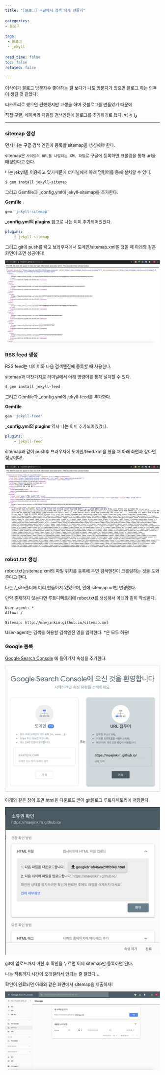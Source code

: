 ```yaml
---
title: "[블로그] 구글에서 검색 되게 만들기"

categories:
- 블로그

tags: 
 - 블로그
 - jekyll

read_time: false
toc: false
related: false

---
```


이삭이가 블로그 방문자수 좋아하는 걸 보다가 나도 방문자가 있으면  블로그 하는 의욕이 생길 것 같았다!

티스토리로 했으면 편했겠지만 고생을 하며 깃블로그를 만들었기 때문에

직접 구글, 네이버와 다음의 검색엔진에 블로그를 추가하기로 했다.  ٩( ᐛ )و 

------------

### sitemap 생성

먼저 나는 구글 검색 엔진에 등록할 sitemap을 생성해야 한다.

sitemap은 `사이트의 URL을 나열하는 XML 파일`로 구글에 등록하면 크롤링을 통해 url을 매핑한다고 한다.

나는 jekyll을 이용하고 있기때문에 터미널에서 아래 명령어를 통해 설치할 수 있다.

``` bash
$ gem install jekyll-sitemap
```

그리고 Gemfile과 _config.yml에 jekyll-sitemap를 추가한다.

**Gemfile**

``` bash
gem 'jekyll-sitemap'
```

**_config.yml의 plugins** 
참고로 나는 이미 추가되어있었다. 

``` yaml
plugins:
    - jekyll-sitemap
```

그리고 git에 push를 하고 브라우저에서 도메인/sitemap.xml을 쳤을 때 아래와 같은 화면이 뜨면 성공이다!

![Setting-Github Pages](/assets/images/blog_sitemap.png)



### RSS feed 생성

RSS feed는 네이버와 다음 검색엔진에 등록할 때 사용한다. 

sitemap과 마찬가지로 터미널에서 아래 명령어를 통해 설치할 수 있다.

``` bash
$ gem install jekyll-feed
```

그리고 Gemfile과 _config.yml에 jekyll-feed를 추가한다.

**Gemfile**

``` bash
gem 'jekyll-feed'
```

**_config.yml의 plugins** 
역시 나는 이미 추가되어있었다. 

``` yaml
plugins:
    - jekyll-feed
```

sitemap과 같이 push후 브라우저에 도메인/feed.xml을 쳤을 때 아래 화면과 같다면 성공이다!

![Setting-Github Pages](/assets/images/blog_feed.png)



### robot.txt 생성

robot.txt는sitemap.xml의 파일 위치를 등록해 두면  검색엔진이 크롤링하는 것을 도와준다고 한다. 

나는 /_site폴더에 미리 만들어져 있었으며, 안에 sitemap url만 변경했다. 

만약 존재하지 않는다면 루트디렉토리에 robot.txt를 생성해서 아래와 같이 작성한다.

``` 
User-agent: *
Allow: /

Sitemap: http://maejinkim.github.io/sitemap.xml
```

User-agent는 검색을 허용할 검색엔진 명을 입력한다. *은 모두 허용!



### Google 등록

[Google Search Console](https://search.google.com/search-console/welcome?hl=ko) 에 들어가서 속성을 추가한다.

![Setting-Github Pages](../assets/images/blog_google_search.png)

아래와 같은 창이 뜨면 html을 다운로드 받아 git블로그 루트디렉토리에 저장한다.

![Setting-Github Pages](../assets/images/blog_google_html.png)

git에 업로드까지 마친 후 확인을 누르면 이제 sitemap만 등록하면 된다.

나는 적용까지 시간이 오래걸려서 안되는 줄 알았다...

확인이 완료되면 아래와 같은 화면에서 sitemap을 제출하자!

![Setting-Github Pages](../assets/images/blog_google_sitemap.png)

